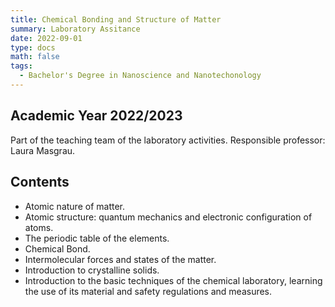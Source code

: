 ```yaml
---
title: Chemical Bonding and Structure of Matter
summary: Laboratory Assitance
date: 2022-09-01
type: docs
math: false
tags:
  - Bachelor's Degree in Nanoscience and Nanotechonology
---
```

## Academic Year 2022/2023
Part of the teaching team of the laboratory activities. Responsible professor: Laura Masgrau. 

## Contents
- Atomic nature of matter.
- Atomic structure: quantum mechanics and electronic configuration of atoms.
- The periodic table of the elements.
- Chemical Bond.
- Intermolecular forces and states of the matter.
- Introduction to crystalline solids.
- Introduction to the basic techniques of the chemical laboratory, learning the use of its material and safety
regulations and measures.
